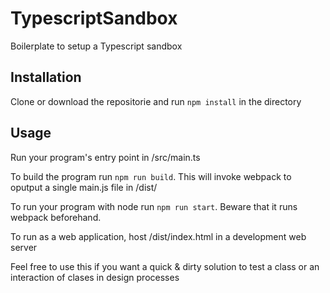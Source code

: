 # TypescriptSandbox
Boilerplate to setup a Typescript sandbox

## Installation
Clone or download the repositorie and run `npm install` in the directory

## Usage

Run your program's entry point in /src/main.ts

To build the program run `npm run build`. This will invoke webpack to oputput a single main.js file in /dist/

To run your program with node run `npm run start`. Beware that it runs webpack beforehand.

To run as a web application, host /dist/index.html in a development web server

Feel free to use this if you want a quick & dirty solution to test a class or an interaction of clases in design processes
